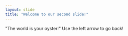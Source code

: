 ```yaml
---
layout: slide
title: "Welcome to our second slide!"
---
```

"The world is your oyster!"
Use the left arrow to go back!
